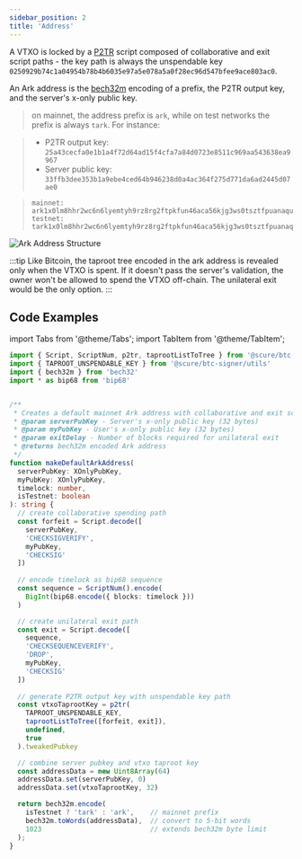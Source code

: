```yaml
---
sidebar_position: 2
title: 'Address'
---
```


A VTXO is locked by a [P2TR](https://bips.dev/341/) script composed of collaborative and exit script paths - the key path is always the unspendable key `0250929b74c1a04954b78b4b6035e97a5e078a5a0f28ec96d547bfee9ace803ac0`.

An Ark address is the [bech32m](https://bips.dev/350/) encoding of a prefix, the P2TR output key, and the server's x-only public key.

> on mainnet, the address prefix is `ark`, while on test networks the prefix is always `tark`.
> For instance:

> * P2TR output  key: `25a43cecfa0e1b1a4f72d64ad15f4cfa7a84d0723e8511c969aa543638ea9967`
> * Server public key: `33ffb3dee353b1a9ebe4ced64b946238d0a4ac364f275d771da6ad2445d07ae0`

> 
> ```
> mainnet: ark1x0lm8hhr2wc6n6lyemtyh9rz8rg2ftpkfun46aca56kjg3ws0tsztfpuanaquxc6faedvjk3tax0575y6perapg3e95654pk8r4fjec4q8efp
> testnet: tark1x0lm8hhr2wc6n6lyemtyh9rz8rg2ftpkfun46aca56kjg3ws0tsztfpuanaquxc6faedvjk3tax0575y6perapg3e95654pk8r4fjecs5fyd2
> ```

![Ark Address Structure](/img/address.png)

:::tip
Like Bitcoin, the taproot tree encoded in the ark address is revealed only when the VTXO is spent. If it doesn't pass the server's validation, the owner won't be allowed to spend the VTXO off-chain. The unilateral exit would be the only option.
:::

## Code Examples

import Tabs from '@theme/Tabs';
import TabItem from '@theme/TabItem';

<Tabs groupId="programming-language">
  <TabItem value="typescript" label="TypeScript">

```typescript title="address.ts"
import { Script, ScriptNum, p2tr, taprootListToTree } from '@scure/btc-signer'
import { TAPROOT_UNSPENDABLE_KEY } from '@scure/btc-signer/utils'
import { bech32m } from 'bech32'
import * as bip68 from 'bip68'


/**
 * Creates a default mainnet Ark address with collaborative and exit script paths
 * @param serverPubKey - Server's x-only public key (32 bytes)
 * @param myPubKey - User's x-only public key (32 bytes)
 * @param exitDelay - Number of blocks required for unilateral exit
 * @returns bech32m encoded Ark address
 */
function makeDefaultArkAddress(
  serverPubKey: XOnlyPubKey,
  myPubKey: XOnlyPubKey,
  timelock: number,
  isTestnet: boolean
): string {
  // create collaborative spending path
  const forfeit = Script.decode([
    serverPubKey,
    'CHECKSIGVERIFY',
    myPubKey,
    'CHECKSIG'
  ])
  
  // encode timelock as bip68 sequence
  const sequence = ScriptNum().encode(
    BigInt(bip68.encode({ blocks: timelock }))
  )

  // create unilateral exit path
  const exit = Script.decode([
    sequence,
    'CHECKSEQUENCEVERIFY',
    'DROP',
    myPubKey,
    'CHECKSIG'
  ])
  
  // generate P2TR output key with unspendable key path
  const vtxoTaprootKey = p2tr(
    TAPROOT_UNSPENDABLE_KEY,
    taprootListToTree([forfeit, exit]),
    undefined,
    true
  ).tweakedPubkey

  // combine server pubkey and vtxo taproot key
  const addressData = new Uint8Array(64)
  addressData.set(serverPubKey, 0)
  addressData.set(vtxoTaprootKey, 32)

  return bech32m.encode(
    isTestnet ? 'tark' : 'ark',    // mainnet prefix
    bech32m.toWords(addressData),  // convert to 5-bit words
    1023                           // extends bech32m byte limit
  );
}
```

</TabItem>
</Tabs>
